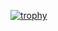 [![trophy](https://github-profile-trophy.vercel.app/lmillan1=ryo-ma)](https://github.com/ryo-ma/github-profile-trophy)
